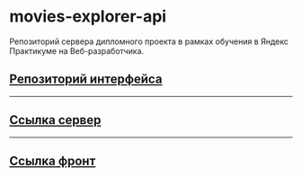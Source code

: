 # movies-explorer-api
Репозиторий сервера дипломного проекта  в рамках обучения в Яндекс Практикуме на Веб-разработчика.

## [Репозиторий интерфейса](https://github.com/BaturinSS/movies-explorer-frontend)  
---
## [Ссылка сервер](https://mdiplomapi.nomoredomains.xyz)
---
## [Ссылка фронт](https://mdiplom.nomoredomains.xyz)

